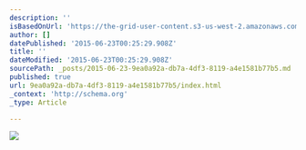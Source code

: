 ```yaml
---
description: ''
isBasedOnUrl: 'https://the-grid-user-content.s3-us-west-2.amazonaws.com/cc01f39e-d4f9-45b1-bb8c-f499317f6730.JPG'
author: []
datePublished: '2015-06-23T00:25:29.908Z'
title: ''
dateModified: '2015-06-23T00:25:29.908Z'
sourcePath: _posts/2015-06-23-9ea0a92a-db7a-4df3-8119-a4e1581b77b5.md
published: true
url: 9ea0a92a-db7a-4df3-8119-a4e1581b77b5/index.html
_context: 'http://schema.org'
_type: Article

---
```

![](https://the-grid-user-content.s3-us-west-2.amazonaws.com/cc01f39e-d4f9-45b1-bb8c-f499317f6730.JPG)
